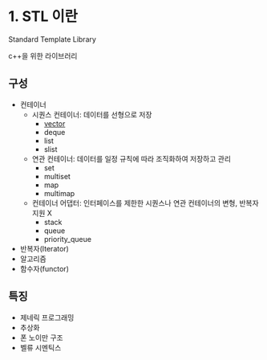 # 1. STL 이란

Standard Template Library

c++을 위한 라이브러리



## 구성

- 컨테이너
  - 시퀀스 컨테이너: 데이터를 선형으로 저장
    - [vector](https://github.com/tiro25/algo_study/blob/master/%5BC%2B%2B%5DSTL/vector.md)
    - deque
    - list
    - slist
  - 연관 컨테이너: 데이터를 일정 규칙에 따라 조직화하여 저장하고 관리
    - set
    - multiset
    - map
    - multimap
  - 컨테이너 어댑터: 인터페이스를 제한한 시퀀스나 연관 컨테이너의 변형, 반복자 지원 X
    - stack
    - queue
    - priority_queue
- 반복자(Iterator)
- 알고리즘
- 함수자(functor)



## 특징

- 제네릭 프로그래밍
- 추상화
- 폰 노이만 구조
- 벨류 시멘틱스
